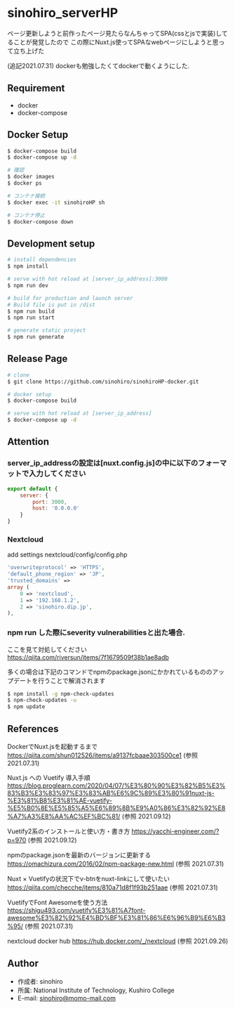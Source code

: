 # sinohiro_serverHP

ページ更新しようと前作ったページ見たらなんちゃってSPA(cssとjsで実装)してることが発覚したので
この際にNuxt.js使ってSPAなwebページにしようと思って立ち上げた

(追記2021.07.31) dockerも勉強したくてdockerで動くようにした.

## Requirement
 
* docker
* docker-compose

## Docker Setup
```bash
$ docker-compose build
$ docker-compose up -d

# 確認
$ docker images
$ docker ps

# コンテナ接続
$ docker exec -it sinohiroHP sh

# コンテナ停止
$ docker-compose down
```

## Development setup

```bash
# install dependencies
$ npm install

# serve with hot reload at [server_ip_address]:3000
$ npm run dev

# build for production and launch server
# Build file is put in /dist
$ npm run build
$ npm run start

# generate static project
$ npm run generate
```
## Release Page

```bash
# clone
$ git clone https://github.com/sinohiro/sinohiroHP-docker.git

# docker setup
$ docker-compose build

# serve with hot reload at [server_ip_address]
$ docker-compose up -d
```
## Attention
 
### server_ip_addressの設定は[nuxt.config.js]の中に以下のフォーマットで入力してください

```js
export default {
	server: {
		port: 3000,
		host: '0.0.0.0'
    }
}
```

### Nextcloud
add settings
nextcloud/config/config.php
```php
'overwriteprotocol' => 'HTTPS',
'default_phone_region' => 'JP',
'trusted_domains' =>
array (
    0 => 'nextcloud',
    1 => '192.168.1.2',
    2 => 'sinohiro.dip.jp',
),
```
### npm run した際にseverity vulnerabilitiesと出た場合.
ここを見て対処してください
https://qiita.com/riversun/items/7f1679509f38b1ae8adb

多くの場合は下記のコマンドでnpmのpackage.jsonにかかれているもののアップデートを行うことで解消されます
```bash
$ npm install -g npm-check-updates
$ npm-check-updates -u
$ npm update
```

## References
DockerでNuxt.jsを起動するまで
https://qiita.com/shun012526/items/a9137fcbaae303500ce1 (参照 2021.07.31)

Nuxt.js への Vuetify 導入手順
https://blog.proglearn.com/2020/04/07/%E3%80%90%E3%82%B5%E3%83%B3%E3%83%97%E3%83%AB%E6%9C%89%E3%80%91nuxt-js-%E3%81%B8%E3%81%AE-vuetify-%E5%B0%8E%E5%85%A5%E6%89%8B%E9%A0%86%E3%82%92%E8%A7%A3%E8%AA%AC%EF%BC%81/ (参照 2021.09.12)

Vuetify2系のインストールと使い方・書き方
https://yacchi-engineer.com/?p=970 (参照 2021.09.12)

npmのpackage.jsonを最新のバージョンに更新する
https://omachizura.com/2016/02/npm-package-new.html (参照 2021.07.31)

Nuxt × Vuetifyの状況下でv-btnをnuxt-linkにして使いたい
https://qiita.com/checche/items/810a71d8f1f93b251aae (参照 2021.07.31)

VuetifyでFont Awesomeを使う方法
https://shigu493.com/vuetify%E3%81%A7font-awesome%E3%82%92%E4%BD%BF%E3%81%86%E6%96%B9%E6%B3%95/ (参照 2021.07.31)

nextcloud docker hub
https://hub.docker.com/_/nextcloud (参照 2021.09.26)
## Author
 
* 作成者: sinohiro
* 所属: National Institute of Technology, Kushiro College
* E-mail: sinohiro@momo-mail.com
